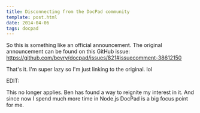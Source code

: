 ```yaml
---
title: Disconnecting from the DocPad community
template: post.html
date: 2014-04-06
tags: docpad
---
```


So this is something like an official announcement.  The original announcement
can be found on this GitHub issue:
<https://github.com/bevry/docpad/issues/821#issuecomment-38612150>

That's it. I'm super lazy so I'm just linking to the original. lol

EDIT:

This no longer applies. Ben has found a way to reignite my interest in it.  And
since now I spend much more time in Node.js DocPad is a big focus point for me.

